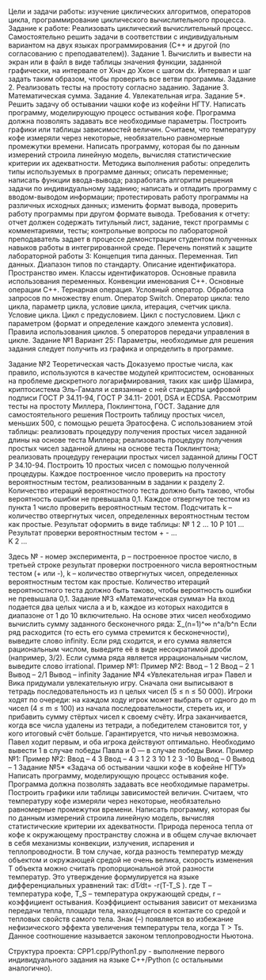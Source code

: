 Цели и задачи работы: изучение циклических алгоритмов, операторов цикла, программирование циклического вычислительного процесса.
Задание к работе:
Реализовать циклический вычислительный процесс. Самостоятельно решить задачи в соответствии с индивидуальным вариантом на двух языках программирования (С++ и другой (по согласованию с преподавателем)).
Задание 1. Вычислить и вывести на экран или в файл в виде таблицы значения функции, заданной графически, на интервале от Xнач до Xкон с шагом dx. Интервал и шаг задать таким образом, чтобы проверить все ветви программы.
Задание 2. Реализовать тесты на простоту согласно заданию.
Задание 3. Математическая сумма.
Задание 4. Увлекательная игра.
Задание 5*. Решить задачу об остывании чашки кофе из кофейни НГТУ.
Написать программу, моделирующую процесс остывания кофе. Программа должна позволять задавать все необходимые параметры. Построить графики или таблицы зависимостей величин. Считаем, что температуру кофе измеряли через некоторые, необязательно равномерные промежутки времени. Написать программу, которая бы по данным измерений строила линейную модель, вычисляя статистические критерии их адекватности.
Методика выполнения работы:
	определить типы используемых в программе данных;
	описать переменные;
	написать функции ввода-вывода;
	разработать алгоритм решения задачи по индивидуальному заданию;
	написать и отладить программу с вводом-выводом информации;
	протестировать работу программы на различных исходных данных;
	изменить формат вывода, проверить работу программы при другом формате вывода.
Требования к отчету:
	отчет должен содержать титульный лист, задание, текст программы с комментариями, тесты;
	контрольные вопросы по лабораторной преподаватель задает в процессе демонстрации студентом полученных навыков работы в интегрированной среде.
Перечень понятий к защите лабораторной работы 3:
Концепция типа данных. Переменная. Тип данных. Диапазон типов по стандарту. Описание идентификатора. Пространство имен. Классы идентификаторов. Основные правила использования переменных. Конвенции именования С++. Основные операции С++. Тернарная операция. Условный оператор. Обработка запросов по множеству enum. Оператор Switch.
Оператор цикла: тело цикла, параметр цикла, условие цикла, итерация, счетчик цикла. Условие цикла. Цикл с предусловием. Цикл с постусловием. Цикл с параметром (формат и определение каждого элемента условия). Правила использования циклов. 5 операторов передачи управления в цикле.
Задание №1
Вариант 25:
Параметры, необходимые для решения задания следует получить из графика и определить в программе.
 
Задание №2
Теоретическая часть
Доказуемо простые числа, как правило, используются в качестве модулей криптосистем, основанных на проблеме дискретного логарифмирования, таких как шифр Шамира, криптосистема Эль-Гамаля и связанные с ней стандарты цифровой подписи ГОСТ Р 34.11-94, ГОСТ Р 34.11- 2001, DSA и EСDSA. Рассмотрим тесты на простоту Миллера, Поклингтона, ГОСТ.
Задание для самостоятельного решения
	Построить таблицу простых чисел, меньших 500, с помощью решета Эратосфена. С использованием этой таблицы:
	реализовать процедуру получения простых чисел заданной длины на основе теста Миллера;
	реализовать процедуру получения простых чисел заданной длины на основе теста Поклингтона;
	реализовать процедуру генерации простых чисел заданной длины ГОСТ Р 34.10-94.
	Построить 10 простых чисел с помощью полученной процедуры.
	Каждое построенное число проверить на простоту вероятностным тестом, реализованным в задании к разделу 2. Количество итераций вероятностного теста должно быть таково, чтобы вероятность ошибки не превышала 0,1.
	Каждое отвергнутое тестом из пункта 1 число проверить вероятностным тестом. Подсчитать k – количество отвергнутых чисел, определенных вероятностным тестом как простые.
	Результат оформить в виде таблицы:
№	1	2	…	10
P	101		…	
Результат проверки вероятностным тестом	+	-	…	
K	2		…	

Здесь № - номер эксперимента, p – построенное простое число, в третьей строке результат проверки построенного числа вероятностным тестом (+ или -), k – количество отвергнутых чисел, определенных вероятностным тестом как простые.
Количество итераций вероятностного теста должно быть таково, чтобы вероятность ошибки не превышала 0,1.
Задание №3 «Математическая сумма»
На вход подается два целых числа a и b, каждое из которых находится в диапазоне от 1 до 10 включительно. На основе этих чисел необходимо вычислить сумму заданного бесконечного ряда:
Σ_(n=1)^∞   n^a/b^n 
Если ряд расходится (то есть его сумма стремится к бесконечности), выведите слово infinity. Если ряд сходится, и его сумма является рациональным числом, выведите её в виде несократимой дроби (например, 3/2). Если сумма ряда является иррациональным числом, выведите слово irrational.
Пример №1:                                                Пример №2:
Ввод – 1 2                                                Ввод – 2 1
Вывод – 2/1                                               Вывод – infinity
Задание №4 «Увлекательная игра»
Павел и Вика придумали увлекательную игру. Сначала они выписывают в тетрадь последовательность из n целых чисел (5 ≤ n ≤ 50 000). Игроки ходят по очереди: на каждом ходу игрок может выбрать от одного до m чисел (4 ≤ m ≤ 100) из начала последовательности, стереть их, и прибавить сумму стёртых чисел к своему счёту.
Игра заканчивается, когда все числа удалены из тетради, а победителем становится тот, у кого итоговый счёт больше. Гарантируется, что ничья невозможна.
Павел ходит первым, и оба игрока действуют оптимально. Необходимо вывести 1 в случае победы Павла и 0 — в случае победы Вики.
Пример №1:                                            Пример №2:
Ввод – 4 3                                               Ввод – 4 3
1 2 3 10                                                 1 2 3 -10
Вывод – 0                                                Вывод – 1
Задание №5* «Задача об остывании чашки кофе в кофейне НГТУ»
Написать программу, моделирующую процесс остывания кофе. Программа должна позволять задавать все необходимые параметры. Построить графики или таблицы зависимостей величин. Считаем, что температуру кофе измеряли через некоторые, необязательно равномерные промежутки времени. Написать программу, которая бы по данным измерений строила линейную модель, вычисляя статистические критерии их адекватности.
Природа переноса тепла от кофе к окружающему пространству сложна и в общем случае включает в себя механизмы конвекции, излучения, испарения и теплопроводности. В том случае, когда разность температур между объектом и окружающей средой не очень велика, скорость изменения Т объекта можно считать пропорциональной этой разности температур. Это утверждение формулируется на языке дифференциальных уравнений так:
dT⁄dt= -r(T-T_S ).
где Т – температура кофе,  T_S – температура окружающей среды, r – коэффициент остывания. Коэффициент остывания зависит от механизма передачи тепла, площади тела, находящегося в контакте со средой и тепловых свойств самого тела. Знак (–) появляется во избежание нефизического эффекта увеличения температуры тела, когда T > Ts. Данное соотношение называется законом теплопроводности Ньютона.


Структура проекта: CPP1.cpp/Python1.py - выполнение первого индивидуального задания на языке C++/Python (с остальными аналогично).
